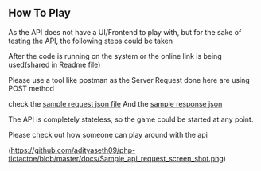 ## How To Play

As the API does not have a UI/Frontend to play with, but for the sake of testing the API, the following steps could be taken

After the code is running on the system or the online link is being used(shared in Readme file)

Please use a tool like postman as the Server Request done here are using POST method

check the [sample request json file](https://github.com/adityaseth09/php-tictactoe/docs/blob/master/sampleRequest.json) And the [sample response json](https://github.com/adityaseth09/php-tictactoe/docs/blob/master/sampleResponse.json)
 
The API is completely stateless, so the game could be started at any point.

Please check out how someone can play around with the api 

(https://github.com/adityaseth09/php-tictactoe/blob/master/docs/Sample_api_request_screen_shot.png)
